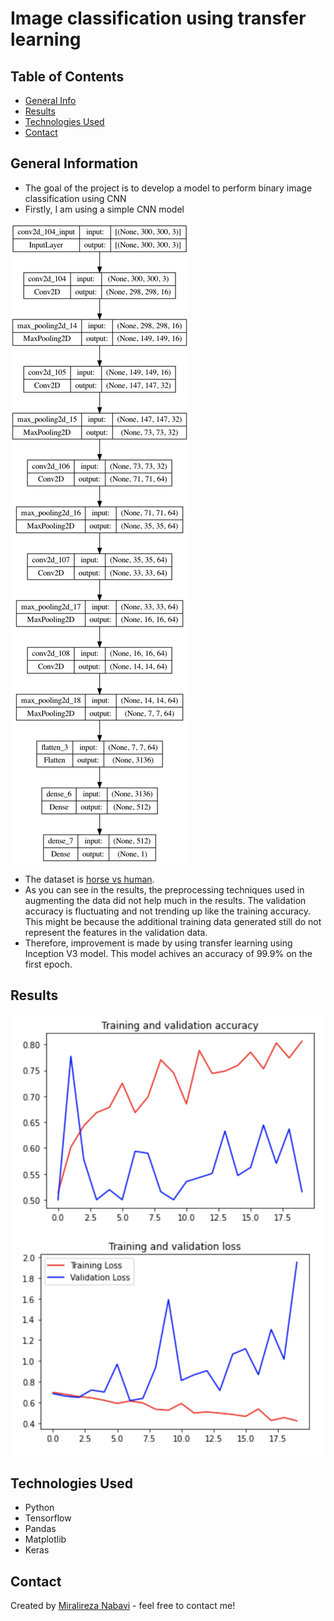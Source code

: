 # Image classification using transfer learning

## Table of Contents
* [General Info](#general-information)
* [Results](Results)
* [Technologies Used](#technologies-used)
* [Contact](#contact)
<!-- * [License](#license) -->


## General Information
- The goal of the project is to develop a model to perform binary image classification using CNN
- Firstly, I am using a simple CNN model

![CNN](model_CNN.png)

- The dataset is [horse vs human](https://www.tensorflow.org/datasets/catalog/horses_or_humans).
- As you can see in the results, the preprocessing techniques used in augmenting the data did not help much in the results. The validation accuracy is fluctuating and not trending up like the training accuracy. This might be because the additional training data generated still do not represent the features in the validation data.
- Therefore, improvement is made by using transfer learning using Inception V3 model. This model achives an accuracy of 99.9% on the first epoch. 

## Results

![Train](train.png)
<!-- If you have screenshots you'd like to share, include them here. -->

## Technologies Used
- Python
- Tensorflow
- Pandas
- Matplotlib
- Keras

## Contact
Created by [Miralireza Nabavi](anabavib@asu.edu) - feel free to contact me!
